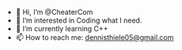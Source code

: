 - 👋 Hi, I’m @CheaterCom
- 👀 I’m interested in Coding what I need.
- 🌱 I’m currently learning C++
- 📫 How to reach me: dennisthiele05@gmail.com 

<!---
CheaterCom/CheaterCom is a ✨ special ✨ repository because its `README.md` (this file) appears on your GitHub profile.
You can click the Preview link to take a look at your changes.
--->

